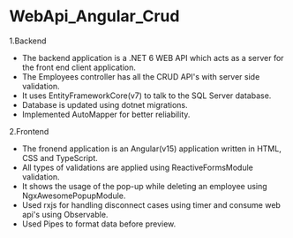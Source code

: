 # WebApi_Angular_Crud

1.Backend
* The backend application is a .NET 6 WEB API which acts as a server for the front end client application.
* The Employees controller has all the CRUD API's with server side validation.
* It uses EntityFrameworkCore(v7) to talk to the SQL Server database.
* Database is updated using dotnet migrations.
* Implemented AutoMapper for better reliability.

2.Frontend
* The fronend application is an Angular(v15) application written in HTML, CSS and TypeScript.
* All types of validations are applied using ReactiveFormsModule validation.
* It shows the usage of the pop-up while deleting an employee using NgxAwesomePopupModule.
* Used rxjs for handling disconnect cases using timer and consume web api's using Observable.
* Used Pipes to format data before preview.


